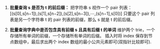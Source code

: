 1. **批量查询 s 是否为 t 的前后缀：**
   把字符串 s 视作一个 pair 列表：
   [(s[0],s[n−1]),(s[1],s[n−2]),(s[2],s[n−3]),⋯,(s[n−1],s[0])]
   只要这个 pair 列表是另一个字符串 t 的 pair 列表的前缀，那么 s 就是 t 的前后缀。

2. **批量查询字典中是否包含具有前缀 s 且具有后缀 t 的单词**
   维护两个 trie，一个存储所有单词的前缀，一个存储所有单词的后缀。
   插入时将 index 保存到节点数组中，最后求出两个 index 数组的最小公共元素即可(双指针比较即可).
